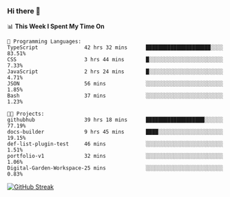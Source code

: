### Hi there 👋

<!--
**deko95/deko95** is a ✨ _special_ ✨ repository because its `README.md` (this file) appears on your GitHub profile.

Here are some ideas to get you started:

- 🔭 I’m currently working on ...
- 🌱 I’m currently learning ...
- 👯 I’m looking to collaborate on ...
- 🤔 I’m looking for help with ...
- 💬 Ask me about ...
- 📫 How to reach me: ...
- 😄 Pronouns: ...
- ⚡ Fun fact: ...
-->
<!--START_SECTION:waka-->
📊 **This Week I Spent My Time On** 

```text
💬 Programming Languages: 
TypeScript               42 hrs 32 mins      █████████████████████░░░░   83.51% 
CSS                      3 hrs 44 mins       █░░░░░░░░░░░░░░░░░░░░░░░░   7.33% 
JavaScript               2 hrs 24 mins       █░░░░░░░░░░░░░░░░░░░░░░░░   4.71% 
JSON                     56 mins             ░░░░░░░░░░░░░░░░░░░░░░░░░   1.85% 
Bash                     37 mins             ░░░░░░░░░░░░░░░░░░░░░░░░░   1.23%

🐱‍💻 Projects: 
githubhub                39 hrs 18 mins      ███████████████████░░░░░░   77.19% 
docs-builder             9 hrs 45 mins       ████░░░░░░░░░░░░░░░░░░░░░   19.15% 
def-list-plugin-test     46 mins             ░░░░░░░░░░░░░░░░░░░░░░░░░   1.51% 
portfolio-v1             32 mins             ░░░░░░░░░░░░░░░░░░░░░░░░░   1.06% 
Digital-Garden-Workspace-25 mins             ░░░░░░░░░░░░░░░░░░░░░░░░░   0.83%

```


<!--END_SECTION:waka-->

[![GitHub Streak](https://streak-stats.demolab.com/?user=deko95&theme=tokyonight_duo)](https://git.io/streak-stats)
